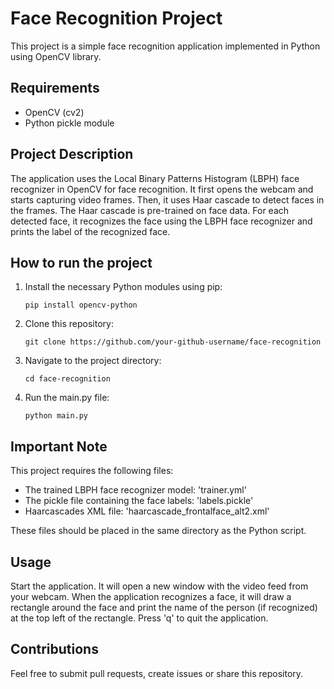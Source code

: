 # Face Recognition Project

This project is a simple face recognition application implemented in Python using OpenCV library.

## Requirements

- OpenCV (cv2)
- Python pickle module

## Project Description

The application uses the Local Binary Patterns Histogram (LBPH) face recognizer in OpenCV for face recognition. It first opens the webcam and starts capturing video frames. Then, it uses Haar cascade to detect faces in the frames. The Haar cascade is pre-trained on face data. For each detected face, it recognizes the face using the LBPH face recognizer and prints the label of the recognized face.

## How to run the project

1. Install the necessary Python modules using pip:
    ```
    pip install opencv-python
    ```

2. Clone this repository:
    ```
    git clone https://github.com/your-github-username/face-recognition
    ```

3. Navigate to the project directory:
    ```
    cd face-recognition
    ```

4. Run the main.py file:
    ```
    python main.py
    ```

## Important Note

This project requires the following files:

- The trained LBPH face recognizer model: 'trainer.yml'
- The pickle file containing the face labels: 'labels.pickle'
- Haarcascades XML file: 'haarcascade_frontalface_alt2.xml'

These files should be placed in the same directory as the Python script.

## Usage

Start the application. It will open a new window with the video feed from your webcam. When the application recognizes a face, it will draw a rectangle around the face and print the name of the person (if recognized) at the top left of the rectangle. Press 'q' to quit the application.

## Contributions

Feel free to submit pull requests, create issues or share this repository.

